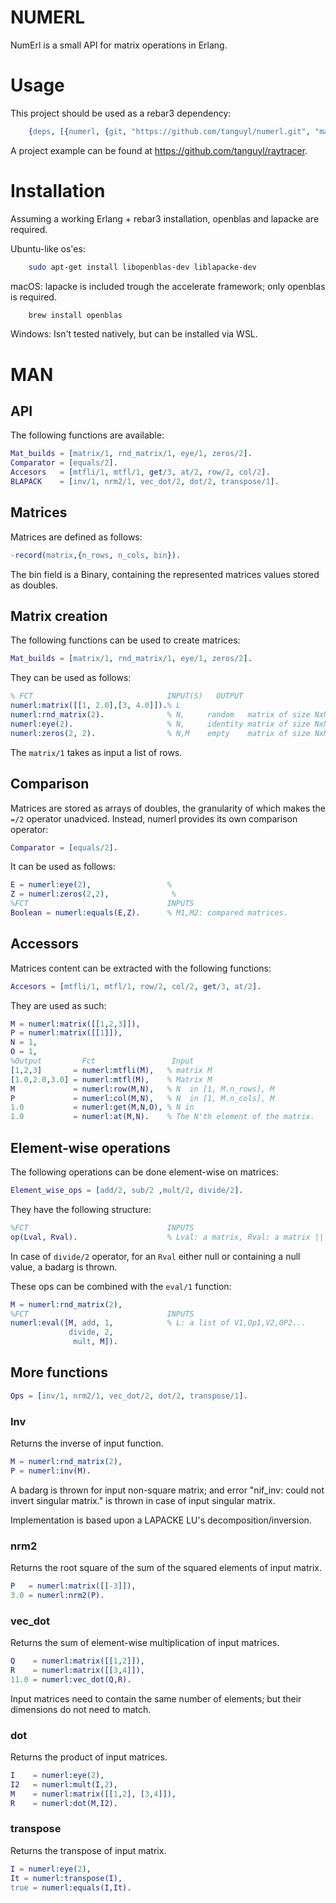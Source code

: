 # NUMERL

NumErl is a small API for matrix operations in Erlang.

# Usage

This project should be used as a rebar3 dependency:

```erlang
    {deps, [{numerl, {git, "https://github.com/tanguyl/numerl.git", "master"}}]}.
```

A project example can be found at https://github.com/tanguyl/raytracer.

# Installation
Assuming a working Erlang + rebar3 installation, openblas and lapacke are required.  

Ubuntu-like os'es:
```sh
    sudo apt-get install libopenblas-dev liblapacke-dev
```

macOS: lapacke is included trough the accelerate framework; only openblas is required.
```sh
    brew install openblas
```

Windows:
Isn't tested natively, but can be installed via WSL.

# MAN
## API
The following functions are available:

```erlang
Mat_builds = [matrix/1, rnd_matrix/1, eye/1, zeros/2].
Comparator = [equals/2].
Accesors   = [mtfli/1, mtfl/1, get/3, at/2, row/2, col/2].
BLAPACK    = [inv/1, nrm2/1, vec_dot/2, dot/2, transpose/1].
```

## Matrices
Matrices are defined as follows:

```erlang
-record(matrix,{n_rows, n_cols, bin}).
```
The bin field is a Binary, containing the represented matrices values stored as doubles.

## Matrix creation

The following functions can be used to create matrices:

```erlang
Mat_builds = [matrix/1, rnd_matrix/1, eye/1, zeros/2].
```

They can be used as follows:

```erlang                           
% FCT                              INPUT(S)   OUTPUT    
numerl:matrix([[1, 2.0],[3, 4.0]]).% L
numerl:rnd_matrix(2).              % N,     random   matrix of size NxN.
numerl:eye(2).                     % N,     identity matrix of size NxN.
numerl:zeros(2, 2).                % N,M    empty    matrix of size NxM.
```

The ```matrix/1``` takes as input a list of rows.

## Comparison

Matrices are stored as arrays of doubles, the granularity of which makes the ```=/2``` operator unadviced. Instead, numerl provides its own comparison operator:

```erlang
Comparator = [equals/2].
```

It can be used as follows:

```erlang                                    
E = numerl:eye(2),                 %
Z = numerl:zeros(2,2),              %
%FCT                               INPUTS
Boolean = numerl:equals(E,Z).      % M1,M2: compared matrices.
```

## Accessors
Matrices content can be extracted with the following functions:
```erlang
Accesors = [mtfli/1, mtfl/1, row/2, col/2, get/3, at/2].
```

They are used as such:
```erlang                             
M = numerl:matrix([[1,2,3]]),
P = numerl:matrix([[1]]),   
N = 1,                             
O = 1,                             
%Output         Fct                 Input
[1,2,3]       = numerl:mtfli(M),   % matrix M
[1.0,2.0,3.0] = numerl:mtfl(M),    % Matrix M
M             = numerl:row(M,N),   % N  in [1, M.n_rows], M
P             = numerl:col(M,N),   % N  in [1, M.n_cols], M
1.0           = numerl:get(M,N,O), % N in
1.0           = numerl:at(M,N).    % The N'th element of the matrix.
```

## Element-wise operations
The following operations can be done element-wise on matrices:

```erlang
Element_wise_ops = [add/2, sub/2 ,mult/2, divide/2].
```

They have the following structure:

```erlang
%FCT                               INPUTS
op(Lval, Rval).                    % Lval: a matrix, Rval: a matrix || a number
```

In case of ``` divide/2 ``` operator, for an ``` Rval ``` either null or containing a null value, a badarg is thrown.   

These ops can be combined with the ``` eval/1 ``` function:

```erlang
M = numerl:rnd_matrix(2),
%FCT                               INPUTS
numerl:eval([M, add, 1,            % L: a list of V1,Op1,V2,OP2...
             divide, 2,
              mult, M]).
```

## More functions

```erlang
Ops = [inv/1, nrm2/1, vec_dot/2, dot/2, transpose/1].
```

### Inv

Returns the inverse of input function.
```erlang
M = numerl:rnd_matrix(2),
P = numerl:inv(M).
```
A badarg is thrown for input non-square matrix; and error "nif_inv: could not invert singular matrix." is thrown in case of input singular matrix.   

Implementation is based upon a LAPACKE LU's decomposition/inversion.

### nrm2
 Returns the root square of the sum of the squared elements of input matrix.
 ```erlang
P   = numerl:matrix([[-3]]),
3.0 = numerl:nrm2(P).
```

### vec_dot
 Returns the sum of element-wise multiplication of input matrices.
 ```erlang
Q    = numerl:matrix([[1,2]]),
R    = numerl:matrix([[3,4]]),
11.0 = numerl:vec_dot(Q,R).
```
Input matrices need to contain the same number of elements; but their dimensions do not need to match.

### dot
Returns the product of input matrices. 
 ```erlang
I    = numerl:eye(2),
I2   = numerl:mult(I,2),
M    = numerl:matrix([[1,2], [3,4]]),
R    = numerl:dot(M,I2).
```

### transpose
Returns the transpose of input matrix.
```erlang
I = numerl:eye(2),
It = numerl:transpose(I),
true = numerl:equals(I,It).
```
